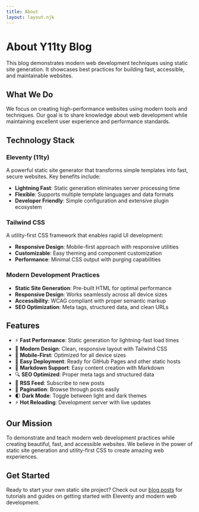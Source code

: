 ```yaml
---
title: About
layout: layout.njk
---
```


# About Y11ty Blog

This blog demonstrates modern web development techniques using static site generation. It showcases best practices for building fast, accessible, and maintainable websites.

## What We Do

We focus on creating high-performance websites using modern tools and techniques. Our goal is to share knowledge about web development while maintaining excellent user experience and performance standards.

## Technology Stack

### Eleventy (11ty)
A powerful static site generator that transforms simple templates into fast, secure websites. Key benefits include:
- **Lightning Fast**: Static generation eliminates server processing time
- **Flexible**: Supports multiple template languages and data formats
- **Developer Friendly**: Simple configuration and extensive plugin ecosystem

### Tailwind CSS
A utility-first CSS framework that enables rapid UI development:
- **Responsive Design**: Mobile-first approach with responsive utilities
- **Customizable**: Easy theming and component customization
- **Performance**: Minimal CSS output with purging capabilities

### Modern Development Practices
- **Static Site Generation**: Pre-built HTML for optimal performance
- **Responsive Design**: Works seamlessly across all device sizes
- **Accessibility**: WCAG compliant with proper semantic markup
- **SEO Optimization**: Meta tags, structured data, and clean URLs

## Features

- ⚡ **Fast Performance**: Static generation for lightning-fast load times
- 🎨 **Modern Design**: Clean, responsive layout with Tailwind CSS
- 📱 **Mobile-First**: Optimized for all device sizes
- 🚀 **Easy Deployment**: Ready for GitHub Pages and other static hosts
- 📝 **Markdown Support**: Easy content creation with Markdown
- 🔍 **SEO Optimized**: Proper meta tags and structured data
- 📄 **RSS Feed**: Subscribe to new posts
- 📖 **Pagination**: Browse through posts easily
- 🌓 **Dark Mode**: Toggle between light and dark themes
- ⚡ **Hot Reloading**: Development server with live updates

## Our Mission

To demonstrate and teach modern web development practices while creating beautiful, fast, and accessible websites. We believe in the power of static site generation and utility-first CSS to create amazing web experiences.

## Get Started

Ready to start your own static site project? Check out our [blog posts](/blog) for tutorials and guides on getting started with Eleventy and modern web development.
